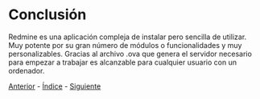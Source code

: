 # Conclusión

Redmine es una aplicación compleja de instalar pero sencilla de utilizar. Muy potente por su gran número de módulos o funcionalidades y muy personalizables. Gracias al archivo .ova que genera el servidor necesario para empezar a trabajar es alcanzable para cualquier usuario con un ordenador.

[Anterior](https://github.com/AinoaFernandezMiguens/RedMine/blob/master/4.%20Conclusi%C3%B3n.md) - [Índice](https://github.com/AinoaFernandezMiguens/RedMine/blob/master/0.%20%C3%8Dndice.md) - [Siguiente]()
